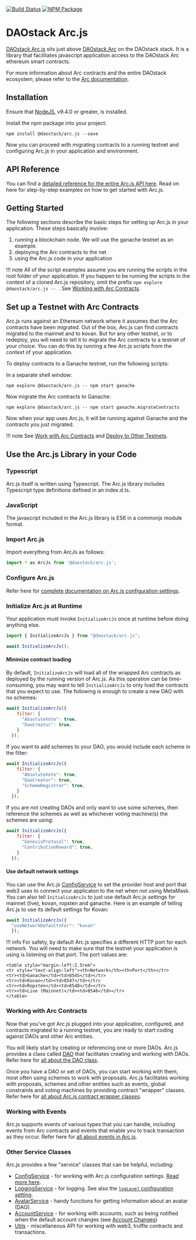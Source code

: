 [![Build Status](https://api.travis-ci.org/daostack/arc.js.svg?branch=master)](https://travis-ci.org/daostack/arc.js)
[![NPM Package](https://img.shields.io/npm/v/@daostack/arc.js.svg?style=flat-square)](https://www.npmjs.org/package/@daostack/arc.js)

# DAOstack Arc.js

[DAOstack Arc.js](https://github.com/daostack/arc.js) sits just above [DAOstack Arc](https://github.com/daostack/arc) on the DAOstack stack.  It is a library that facilitates javascript application access to the DAOstack Arc ethereum smart contracts.

For more information about Arc contracts and the entire DAOstack ecosystem, please refer to the [Arc documentation](https://daostack.github.io/arc/README/).

## Installation

Ensure that [NodeJS](https://nodejs.org/), v9.4.0 or greater, is installed.

Install the npm package into your project:

```script
npm install @daostack/arc.js --save
```

Now you can proceed with migrating contracts to a running testnet and configuring Arc.js in your application and environment.

## API Reference
You can find a [detailed reference for the entire Arc.js API here](/api/README.md).  Read on here for step-by-step examples on how to get started with Arc.js.

## Getting Started

The following sections describe the basic steps for setting up Arc.js in your application. These steps basically involve:

1. running a blockchain node.  We will use the ganache testnet as an example.
2. deploying the Arc contracts to the net
3. using the Arc.js code in your application

!!! note
    All of the script examples assume you are running the scripts in the root folder of your application.  If you happen to be running the scripts in the context of a cloned Arc.js repository, omit the prefix `npm explore @daostack/arc.js -- `. See [Working with Arc Contracts](#work-with-arc-contracts).

## Set up a Testnet with Arc Contracts

Arc.js runs against an Ethereum network where it assumes that the Arc contracts have been migrated.  Out of the box, Arc.js can find contracts migrated to the mainnet and to kovan. But for any other testnet, or to redeploy, you will need to tell it to migrate the Arc contracts to a testnet of your choice.  You can do this by running a few Arc.js scripts from the context of your application.

To deploy contracts to a Ganache testnet, run the following scripts:

In a separate shell window:
```script
npm explore @daostack/arc.js -- npm start ganache
```

Now migrate the Arc contracts to Ganache:

```script
npm explore @daostack/arc.js -- npm start ganache.migrateContracts
```

Now when your app uses Arc.js, it will be running against Ganache and the contracts you just migrated.

!!! note
    See [Work with Arc Contracts](#work-with-arc-contracts) and [Deploy to Other Testnets](#deploy-to-other-testnets).

## Use the Arc.js Library in your Code

### Typescript
Arc.js itself is written using Typescript. The Arc.js library includes Typescript type definitions defined in an index.d.ts.

### JavaScript
The javascript included in the Arc.js library is ES6 in a commonjs module format.

### Import Arc.js

Import everything from ArcJs as follows:

```javascript
import * as ArcJs from '@daostack/arc.js';
```
### Configure Arc.js

Refer here for [complete documentation on Arc.js configuration settings](Configuration.md).

### Initialize Arc.js at Runtime

Your application must invoke `InitializeArcJs` once at runtime before doing anything else.

```javascript
import { InitializeArcJs } from "@daostack/arc.js";

await InitializeArcJs();
```

#### Minimize contract loading

By default, `InitializeArcJs` will load all of the wrapped Arc contracts as deployed by the running version of Arc.js.  As this operation can be time-consuming, you may want to tell `InitializeArcJs` to only load the contracts that you expect to use.  The following is enough to create a new DAO with no schemes:

```javascript
await InitializeArcJs({
    filter: {
      "AbsoluteVote": true,
      "DaoCreator": true,
    }
  });
```
   
If you want to add schemes to your DAO, you would include each scheme in the filter:

```javascript
await InitializeArcJs({
    filter: {
      "AbsoluteVote": true,
      "DaoCreator": true,
      "SchemeRegistrar": true,
    }
  });
```

If you are not creating DAOs and only want to use some schemes, then reference the schemes as well as whichever voting machine(s) the schemes are using:

```javascript
await InitializeArcJs({
    filter: {
      "GenesisProtocol": true,
      "ContributionReward": true,
    }
  });
```

#### Use default network settings

You can use the Arc.js [ConfigService](Configuration) to set the provider host and port that web3 uses to connect your applicaton to the net when not using MetaMask.  You can also tell `InitializeArcJs` to just use default Arc.js settings for mainnet (live), kovan, ropsten and ganache.  Here is an example of telling Arc.js to use its default settings for Kovan:

```javascript
await InitializeArcJs({
  "useNetworkDefaultsFor": "kovan"
  });
```

!!! info
    For safety, by default Arc.js specifies a different HTTP port for each network.  You will need to make sure that the testnet your application is using is listening on that port.  The port values are:

    <table style="margin-left:2.5rem">
    <tr style="text-align:left"><th>Network</th><th>Port</th></tr>
    <tr><td>Ganache</td><td>8545</td></tr>
    <tr><td>Kovan</td><td>8547</td></tr>
    <tr><td>Ropsten</td><td>8548</td></tr>
    <tr><td>Live (Mainnet)</td><td>8546</td></tr>
    </table>

### Working with Arc Contracts
Now that you've got Arc.js plugged into your application, configured, and contracts migrated to a running testnet, you are ready to start coding against DAOs and other Arc entities.

You will likely start by creating or referencing one or more DAOs.  Arc.js provides a class called [DAO](api/classes/DAO) that facilitates creating and working with DAOs.  Refer here for [all about the DAO class](Daos).

Once you have a DAO or set of DAOs, you can start working with them, most often using schemes to work with proposals. Arc.js facilitates working with proposals, schemes and other entities such as events, global constraints and voting machines by providing contract "wrapper" classes.  Refer here for [all about Arc.js contract wrapper classes](Wrappers).

### Working with Events

Arc.js supports events of various types that you can handle, including events from Arc contracts and events that enable you to track transaction as they occur.  Refer here for [all about events in Arc.js](Events).

### Other Service Classes

Arc.js provides a few "service" classes that can be helpful, including:

- [ConfigService](api/classes/ConfigService) - for working with Arc.js configuration settings. [Read more here](Configuration.md).
- [LoggingService](api/classes/LoggingService) - for logging.  See also the [`logLevel` configuration setting](Configuration.md).
- [AvatarService](api/classes/AvatarService) - handy functions for getting information about an avatar (DAO).
- [AccountService](api/classes/AccountService) - for working with accounts, such as being notified when the default account changes (see [Account Changes](Events#accountchanges))
- [Utils](api/classes/Utils) - miscellaneous API for working with web3, truffle contracts and transactions.
